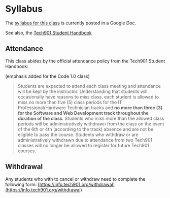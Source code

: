 # Syllabus


The [syllabus for this class](https://docs.google.com/document/d/1IckERJFpBJJt0Zm6kEqL6TV0GQr_uwK47D35BrdNjSM/edit?usp=sharing) is currently posted in a Google Doc.

See also, the [Tech901 Student Handbook](http://bit.ly/tech901-student-handbook)

## Attendance

This class abides by the official attendance policy from the Tech901 Student Handbook:

(emphasis added for the Code 1.0 class)

> Students are expected to attend each class meeting and attendance will be kept
> by the instructor. Understanding that students will occasionally have reasons to
> miss class, each student is allowed to miss no more than five (5) class periods
> for the IT Professional/Hardware Technician tracks and **no more than three (3)
> for the Software and Web Development track throughout the duration of the class**.
> Students who miss more than the allowed class periods will be administratively
> withdrawn from the class on the event of the 6th or 4th (according to the track)
> absence and are not be eligible to pass the course. Students who withdraw or
> are administratively withdrawn due to attendance from two Tech901 classes will
> no longer be allowed to register for future Tech901 courses.

## Withdrawal

Any students who with to cancel or withdraw need to complete the following
form: [https://info.tech901.org/withdrawal](https://info.tech901.org/withdrawal)
